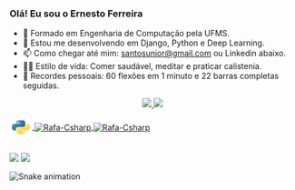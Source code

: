 ### Olá! Eu sou o Ernesto Ferreira


- 🔭 Formado em Engenharia de Computação pela UFMS.
- 🌱 Estou me desenvolvendo em Django, Python e Deep Learning.
- 📫 Como chegar até mim: santosunior@gmail.com ou Linkedin abaixo.
- 🤸‍♂️ Estilo de vida: Comer saudável, meditar e praticar calistenia.
- 🥇 Recordes pessoais: 60 flexões em 1 minuto e 22 barras completas seguidas.

<div align="center">
  <a href="https://github.com/ernestojr-7">
  <img height="180em" src="https://github-readme-stats.vercel.app/api?username=ernestojr-7&show_icons=true&theme=dark&include_all_commits=true&count_private=true"/>
  <img height="180em" src="https://github-readme-stats.vercel.app/api/top-langs/?username=ernestojr-7&layout=compact&langs_count=7&theme=dark"/>
</div>
<div style="display: inline_block"><br>
  <img align="center" alt="Rafa-Python" height="30" width="40" src="https://raw.githubusercontent.com/devicons/devicon/master/icons/python/python-original.svg">
  <img align="center" alt="Rafa-Csharp" height="30" width="40" src="https://cdn.jsdelivr.net/gh/devicons/devicon/icons/c/c-original.svg" />
  <img align="center" alt="Rafa-Csharp" height="30" width="40" src="https://cdn.jsdelivr.net/gh/devicons/devicon/icons/cplusplus/cplusplus-original.svg" />

</div>
  
  ##
 
<div> 
</a> 
  <a href = "mailto:santosunior@gmail.com"><img src="https://img.shields.io/badge/-Gmail-%23333?style=for-the-badge&logo=gmail&logoColor=white" target="_blank"></a>
  <a href="https://www.linkedin.com/in/ernesto-ferreira-dos-santos-junior-650ab1229" target="_blank"><img src="https://img.shields.io/badge/-LinkedIn-%230077B5?style=for-the-badge&logo=linkedin&logoColor=white" target="_blank"></a> 
 
  ![Snake animation](https://github.com/ernestojr-7/ernestojr-7/blob/output/github-contribution-grid-snake.svg)
 
</div>
